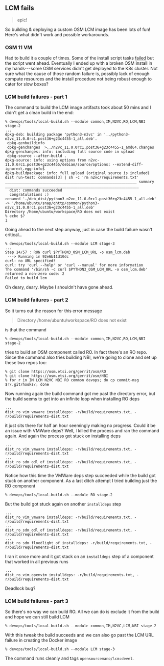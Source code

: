 LCM fails
---------
> epic!

So building & deploying a custom OSM LCM image has been lots of fun!
Here's what didn't work and possible workarounds.


### OSM 11 VM

Had to build it a couple of times. Some of the install script tasks
[failed][failed-osm-install] but the script went ahead. Eventually
I ended up with a broken OSM install in my hands---some OSM services
didn't get deployed to the K8s cluster. Not sure what the cause of
those random failure is, possibly lack of enough compute resources
and the install procedure not being robust enough to cater for slow
boxes?


### LCM build failures - part 1

The command to build the LCM image artifacts took about 50 mins and
I didn't get a clean build in the end:

```console
% devops/tools/local-build.sh --module common,IM,N2VC,RO,LCM,NBI stage-2
...
dpkg-deb: building package 'python3-n2vc' in '../python3-n2vc_11.0.0rc1.post36+g23c4455-1_all.deb'.
 dpkg-genbuildinfo
 dpkg-genchanges  >../n2vc_11.0.0rc1.post36+g23c4455-1_amd64.changes
dpkg-genchanges: info: including full source code in upload
 dpkg-source --after-build .
dpkg-source: info: using options from n2vc-11.0.0rc1.post36+g23c4455/debian/source/options: --extend-diff-ignore=\.egg-info$
dpkg-buildpackage: info: full upload (original source is included)
dist run-test: commands[3] | sh -c 'rm n2vc/requirements.txt'
____________________________________________________________ summary _____________________________________________________________
  dist: commands succeeded
  congratulations :)
renamed './deb_dist/python3-n2vc_11.0.0rc1.post36+g23c4455-1_all.deb' -> '/home/ubuntu/snap/qhttp/common/python3-n2vc_11.0.0rc1.post36+g23c4455-1_all.deb'
Directory /home/ubuntu/workspace/RO does not exist
% echo $?
1
```

Going ahead to the next step anyway, just in case the build failure
wasn't critical...

```console
% devops/tools/local-build.sh --module LCM stage-3
...
Step 14/57 : RUN curl $PYTHON3_OSM_LCM_URL -o osm_lcm.deb
 ---> Running in 92e6b11d10dc
curl: no URL specified!
curl: try 'curl --help' or 'curl --manual' for more information
The command '/bin/sh -c curl $PYTHON3_OSM_LCM_URL -o osm_lcm.deb' returned a non-zero code: 2
Failed to build lcm
```

Oh deary, deary. Maybe I shouldn't have gone ahead.


### LCM build failures - part 2

So it turns out the reason for this error message

> Directory /home/ubuntu/workspace/RO does not exist

is that the command

```console
% devops/tools/local-build.sh --module common,IM,N2VC,RO,LCM,NBI stage-2
```

tries to build an OSM component called RO. In fact there's an RO repo.
Since the command also tries building NBI, we're going to clone and set
up these two repos too:

```console
% git clone https://osm.etsi.org/gerrit/osm/RO
% git clone https://osm.etsi.org/gerrit/osm/NBI
% for r in IM LCM N2VC NBI RO common devops; do cp commit-msg $r/.git/hooks/; done
```

Now running again the build command got me past the directory error,
but the build seems to get into an infinite loop when installing RO
deps

```console
...
dist_ro_vim_vmware installdeps: -r/build/requirements.txt, -r/build/requirements-dist.txt
```

it just sits there for half an hour seemingly making no progress.
Could it be an issue with VMWare deps? Well, I killed the process
and ran the command again. And again the process got stuck on installing
deps

```console
...
dist_ro_vim_vmware installdeps: -r/build/requirements.txt, -r/build/requirements-dist.txt
...
dist_ro_sdn_odl_of installdeps: -r/build/requirements.txt, -r/build/requirements-dist.txt
```

Notice how this time the VMWare deps step succeeded while the build
got stuck on another component. As a last ditch attempt I tried building
just the RO component

```console
% devops/tools/local-build.sh --module RO stage-2
```

But the build got stuck again on another `installdeps` step

```console
...
dist_ro_vim_vmware installdeps: -r/build/requirements.txt, -r/build/requirements-dist.txt
...
dist_ro_sdn_odl_of installdeps: -r/build/requirements.txt, -r/build/requirements-dist.txt
...
dist_ro_sdn_floodlight_of installdeps: -r/build/requirements.txt, -r/build/requirements-dist.txt
```

I ran it once more and it got stack on an `installdeps` step of a
component that worked in all previous runs

```console
...
dist_ro_vim_openvim installdeps: -r/build/requirements.txt, -r/build/requirements-dist.txt
```

Deadlock bug?


### LCM build failures - part 3

So there's no way we can build RO. All we can do is exclude it from
the build and hope we can still build LCM

```console
% devops/tools/local-build.sh --module common,IM,N2VC,LCM,NBI stage-2
```

With this tweak the build succeeds and we can also go past the LCM
URL failure in creating the Docker image

```console
% devops/tools/local-build.sh --module LCM stage-3
```

The command runs cleanly and tags `opensourcemano/lcm:devel`.




[failed-osm-install]: ./osm-install/install.failed.log

